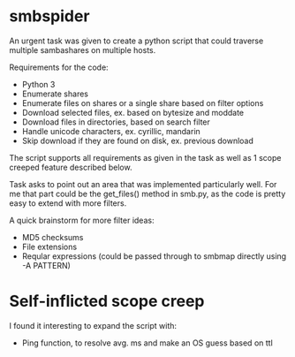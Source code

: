 # smbspider

An urgent task was given to create a python script that could traverse multiple sambashares on multiple hosts.

Requirements for the code:
- Python 3
- Enumerate shares
- Enumerate files on shares or a single share based on filter options
- Download selected files, ex. based on bytesize and moddate
- Download files in directories, based on search filter
- Handle unicode characters, ex. cyrillic, mandarin
- Skip download if they are found on disk, ex. previous download

The script supports all requirements as given in the task as well as 1 scope creeped feature described below. 

Task asks to point out an area that was implemented particularly well.
For me that part could be the get_files() method in smb.py, as the code is pretty easy to extend with more filters.

A quick brainstorm for more filter ideas:
- MD5 checksums
- File extensions
- Reqular expressions (could be passed through to smbmap directly using -A PATTERN)

# Self-inflicted scope creep

I found it interesting to expand the script with:
- Ping function, to resolve avg. ms and make an OS guess based on ttl
